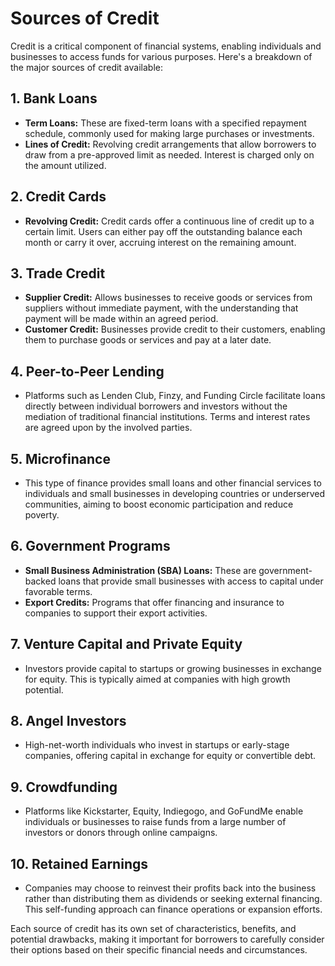 # Sources of Credit

Credit is a critical component of financial systems, enabling individuals and businesses to access funds for various purposes. Here's a breakdown of the major sources of credit available:

## 1. **Bank Loans**
   - **Term Loans:** These are fixed-term loans with a specified repayment schedule, commonly used for making large purchases or investments.
   - **Lines of Credit:** Revolving credit arrangements that allow borrowers to draw from a pre-approved limit as needed. Interest is charged only on the amount utilized.

## 2. **Credit Cards**
   - **Revolving Credit:** Credit cards offer a continuous line of credit up to a certain limit. Users can either pay off the outstanding balance each month or carry it over, accruing interest on the remaining amount.

## 3. **Trade Credit**
   - **Supplier Credit:** Allows businesses to receive goods or services from suppliers without immediate payment, with the understanding that payment will be made within an agreed period.
   - **Customer Credit:** Businesses provide credit to their customers, enabling them to purchase goods or services and pay at a later date.

## 4. **Peer-to-Peer Lending**
   - Platforms such as Lenden Club, Finzy, and Funding Circle facilitate loans directly between individual borrowers and investors without the mediation of traditional financial institutions. Terms and interest rates are agreed upon by the involved parties.

## 5. **Microfinance**
   - This type of finance provides small loans and other financial services to individuals and small businesses in developing countries or underserved communities, aiming to boost economic participation and reduce poverty.

## 6. **Government Programs**
   - **Small Business Administration (SBA) Loans:** These are government-backed loans that provide small businesses with access to capital under favorable terms.
   - **Export Credits:** Programs that offer financing and insurance to companies to support their export activities.

## 7. **Venture Capital and Private Equity**
   - Investors provide capital to startups or growing businesses in exchange for equity. This is typically aimed at companies with high growth potential.

## 8. **Angel Investors**
   - High-net-worth individuals who invest in startups or early-stage companies, offering capital in exchange for equity or convertible debt.

## 9. **Crowdfunding**
   - Platforms like Kickstarter, Equity, Indiegogo, and GoFundMe enable individuals or businesses to raise funds from a large number of investors or donors through online campaigns.

## 10. **Retained Earnings**
   - Companies may choose to reinvest their profits back into the business rather than distributing them as dividends or seeking external financing. This self-funding approach can finance operations or expansion efforts.

Each source of credit has its own set of characteristics, benefits, and potential drawbacks, making it important for borrowers to carefully consider their options based on their specific financial needs and circumstances.
